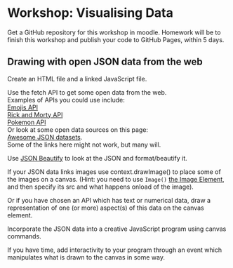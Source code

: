 # Workshop: Visualising Data

Get a GitHub repository for this workshop in moodle. Homework will be to finish this workshop and publish your code to GitHub Pages, within 5 days.  

## Drawing with open JSON data from the web

Create an HTML file and a linked JavaScript file.  

Use the fetch API to get some open data from the web.  
Examples of APIs you could use include:  
[Emojis API](https://api.github.com/emojis)  
[Rick and Morty API](https://rickandmortyapi.com/)  
[Pokemon API](https://pokeapi.co/)  
Or look at some open data sources on this page:  
[Awesome JSON datasets](https://github.com/jdorfman/awesome-json-datasets).  
Some of the links here might not work, but many will.  

Use [JSON Beautify](https://jsonbeautify.com/) to look at the JSON and format/beautify it.  

If your JSON data links images use context.drawImage() to place some of the images on a canvas. (Hint: you need to use `Image()` [the Image Element](https://developer.mozilla.org/en-US/docs/Web/API/HTMLImageElement/Image), and then specify its src and what happens onload of the image).  

Or if you have chosen an API which has text or numerical data, draw a representation of one (or more) aspect(s) of this data on the canvas element.  

Incorporate the JSON data into a creative JavaScript program using canvas commands.

If you have time, add interactivity to your program through an event which manipulates what is drawn to the canvas in some way.  

